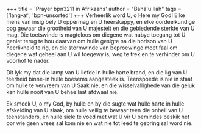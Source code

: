 +++
title = 'Prayer bpn3211 in Afrikaans'
author = "Bahá'u'lláh"
tags = ['lang-af', 'bpn-unsorted']
+++
Verheerlik word U, o Here my God! Elke mens van insig bely U oppermag en U heerskappy, en elke oordeelkundige oog gewaar die grootheid van U majesteit en die gebiedende sterkte van U mag. Die toetswinde is magteloos om diegene wat nabye toegang tot U geniet terug te hou daarvan om hulle gesigte na die horison van U heerlikheid te rig, en die stormwinde van beproewinge moet faal om diegene wat geheel aan U wil toegewy is, weg te trek en te verhinder om U voorhof te nader.

Dit lyk my dat die lamp van U liefde in hulle harte brand, en die lig van U teerheid binne-in hulle boesems aangesteek is. Teenspoede is nie in staat om hulle te vervreem van U Saak nie, en die wisselvallighede van die geluk kan hulle nooit van U behae laat afdwaal nie.

Ek smeek U, o my God, by hulle en by die sugte wat hulle harte in hulle afskeiding van U slaak, om hulle veilig te bewaar teen die onheil van U teenstanders, en hulle siele te voed met wat U vir U bemindes beskik het oor wie geen vrees sal kom nie en wat nie tot leed te gebring sal word nie.
